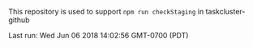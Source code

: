 This repository is used to support `npm run checkStaging` in taskcluster-github

Last run: Wed Jun 06 2018 14:02:56 GMT-0700 (PDT)